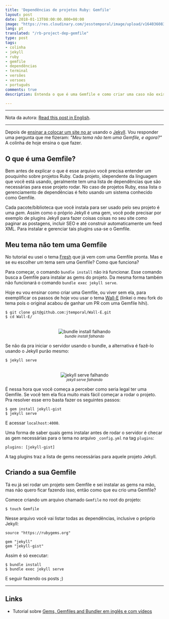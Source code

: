 ```yaml
---
title: 'Dependências de projetos Ruby: Gemfile'
layout: post
date: 2018-01-13T08:00:00.000+00:00
image: "https://res.cloudinary.com/jesstemporal/image/upload/v1640360835/covers/colinha_igmf4s.png"
lang: pt
translated: "/rb-project-dep-gemfile"
type: post
tags:
- colinha
- jekyll
- ruby
- gemfile
- dependências
- terminal
- versões
- versoes
- português
comments: true
description: Entenda o que é uma Gemfile e como criar uma caso não exista.

---
```

***

Nota da autora: [Read this post in English](https://jtemporal.com/rb-project-dep-gemfile/).

***

Depois de [ensinar a colocar um site no ar](http://jtemporal.com/do-tema-ao-ar/) usando o [Jekyll](https://jekyllrb.com/). Vou responder uma pergunta que me fizeram: _"Meu tema não tem uma Gemfile, e agora?"_ A colinha de hoje ensina o que fazer.

## O que é uma Gemfile?

Bem antes de explicar o que é esse arquivo você precisa entender um pouquinho sobre projetos Ruby. Cada projeto, idependente da linguagem que você está usando, geralmente tem uma lista de dependências que são necessárias para esse projeto rodar. No caso de projetos Ruby, essa lista o gerenciamento de dependências é feito usando um sistema conhecido como Gemfile.

Cada pacote/biblioteca que você instala para ser usado pelo seu projeto é uma _gem_. Assim como o próprio Jekyll é uma gem, você pode precisar por exemplo de plugins Jekyll para fazer coisas coisas no seu site como paginar as postagens, incluir SEO e até construir automaticamente um feed XML. Para instalar e gerenciar tais plugins usa-se o Gemfile.

## Meu tema não tem uma Gemfile

No tutorial eu usei o tema [Fresh](http://jekyllthemes.org/themes/fresh/) que já vem com uma Gemfile pronta. Mas e se eu escolher um tema sem uma Gemfile? Como que funciona?

Para começar, o comando `bundle install` não irá funcionar. Esse comando busca a Gemfile para instalar as gems do projeto. Da mesma forma também não funcionará o comando `bundle exec jekyll serve`.

Hoje eu vou ensinar como criar uma Gemfile, ou viver sem ela, para exemplificar os passos de hoje vou usar o tema [Wall-E](https://github.com/jtemporal/Wall-E) (linkei o meu fork do tema pois o original acabou de ganhar um PR com uma Gemfile hihi).

``` console
$ git clone git@github.com:jtemporal/Wall-E.git
$ cd Wall-E/
```

<center>
<br>
<img src="https://i.imgur.com/Efo1e1C.png" alt="bundle install falhando">
<br>
<small><i>bundle install falhando</i></small>
</center>

Se não da pra iniciar o servidor usando o bundle, a alternativa é fazê-lo usando o Jekyll purão mesmo:

``` console
$ jekyll serve
```

<center>
<br>
<img src="https://i.imgur.com/RGYPVQu.png" alt="jekyll serve falhando">
<br>
<small><i>jekyll serve falhando</i></small>
</center>

É nessa hora que você começa a perceber como seria legal ter uma Gemfile. Se você tem ela fica muito mais fácil começar a rodar o projeto. Pra resolver esse erro basta fazer os seguintes passos:

``` console
$ gem install jekyll-gist
$ jekyll serve
```

E acessar `localhost:4000`.

Uma forma de saber quais gems instalar antes de rodar o servidor é checar as gem necessárias para o tema no arquivo `_config.yml` na tag `plugins`:

``` plaintext
plugins: [jekyll-gist]
```

A tag plugins traz a lista de gems necessárias para aquele projeto Jekyll.

## Criando a sua Gemfile

Tá eu já sei rodar um projeto sem Gemfile e sei instalar as gems na mão, mas não quero ficar fazendo isso, então como que eu crio uma Gemfile?

Comece criando um arquivo chamado `Gemfile` no root do projeto:

``` console
$ touch Gemfile
```

Nesse arquivo você vai listar todas as dependências, inclusive o próprio Jekyll:

``` plaintext
source "https://rubygems.org"

gem "jekyll"
gem "jekyll-gist"
```

Assim é só executar:

``` console
$ bundle install
$ bundle exec jekyll serve
```

E seguir fazendo os posts ;)

***

## Links

* Tutorial sobre [Gems, Gemfiles and Bundler em inglês e com vídeos](https://learn.cloudcannon.com/jekyll/gemfiles-and-the-bundler/)